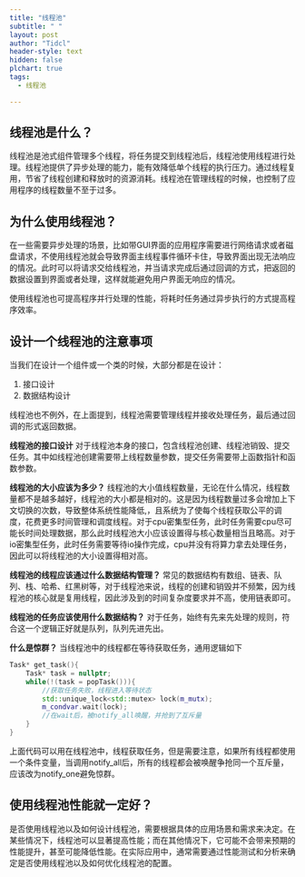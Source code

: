 ```yaml
---
title: "线程池"
subtitle: " "
layout: post
author: "Tidcl"
header-style: text
hidden: false
plchart: true
tags:
  - 线程池

---
```




## 线程池是什么？

线程池是池式组件管理多个线程，将任务提交到线程池后，线程池使用线程进行处理。线程池提供了异步处理的能力，能有效降低单个线程的执行压力。通过线程复用，节省了线程创建和释放时的资源消耗。线程池在管理线程的时候，也控制了应用程序的线程数量不至于过多。



## 为什么使用线程池？

在一些需要异步处理的场景，比如带GUI界面的应用程序需要进行网络请求或者磁盘请求，不使用线程池就会导致界面主线程事件循环卡住，导致界面出现无法响应的情况。此时可以将请求交给线程池，并当请求完成后通过回调的方式，把返回的数据设置到界面或者处理，这样就能避免用户界面无响应的情况。

使用线程池也可提高程序并行处理的性能，将耗时任务通过异步执行的方式提高程序效率。



## 设计一个线程池的注意事项

当我们在设计一个组件或一个类的时候，大部分都是在设计：

1. 接口设计
2. 数据结构设计

线程池也不例外，在上面提到，线程池需要管理线程并接收处理任务，最后通过回调的形式返回数据。

**线程池的接口设计**
对于线程池本身的接口，包含线程池创建、线程池销毁、提交任务。其中如线程池创建需要带上线程数量参数，提交任务需要带上函数指针和函数参数。

**线程池的大小应该为多少？**
线程池的大小值线程数量，无论在什么情况，线程数量都不是越多越好，线程池的大小都是相对的。这是因为线程数量过多会增加上下文切换的次数，导致整体系统性能降低,，且系统为了使每个线程获取公平的调度，花费更多时间管理和调度线程。对于cpu密集型任务，此时任务需要cpu尽可能长时间处理数据，那么此时线程池大小应该设置得与核心数量相当且略高。对于io密集型任务，此时任务需要等待io操作完成，cpu并没有将算力拿去处理任务，因此可以将线程池的大小设置得相对高。

**线程池的线程应该通过什么数据结构管理？**
常见的数据结构有数组、链表、队列、栈、哈希、红黑树等，对于线程池来说，线程的创建和销毁并不频繁，因为线程池的核心就是复用线程，因此涉及到的时间复杂度要求并不高，使用链表即可。

**线程池的任务应该使用什么数据结构？**
对于任务，始终有先来先处理的规则，符合这一个逻辑正好就是队列，队列先进先出。

**什么是惊群？**
当线程池中的线程都在等待获取任务，通用逻辑如下

```c++
Task* get_task(){
    Task* task = nullptr;
    while(!(task = popTask())){	
        //获取任务失败，线程进入等待状态
        std::unique_lock<std::mutex> lock(m_mutx);
        m_condvar.wait(lock);
        //在wait后，被notify_all唤醒，并抢到了互斥量
    }
}
```

上面代码可以用在线程池中，线程获取任务，但是需要注意，如果所有线程都使用一个条件变量，当调用notify_all后，所有的线程都会被唤醒争抢同一个互斥量，应该改为notify_one避免惊群。



## 使用线程池性能就一定好？

是否使用线程池以及如何设计线程池，需要根据具体的应用场景和需求来决定。在某些情况下，线程池可以显著提高性能；而在其他情况下，它可能不会带来预期的性能提升，甚至可能降低性能。在实际应用中，通常需要通过性能测试和分析来确定是否使用线程池以及如何优化线程池的配置。